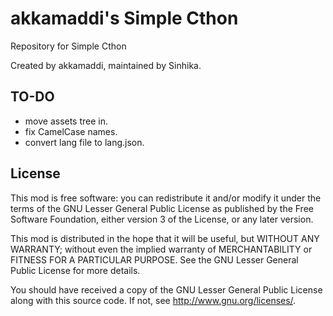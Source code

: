 # akkamaddi's Simple Cthon

Repository for Simple Cthon

Created by akkamaddi, maintained by Sinhika.

TO-DO
-----
* move assets tree in.
* fix CamelCase names.
* convert lang file to lang.json.


License
-------
This mod is free software: you can redistribute it and/or modify it under the
terms of the GNU Lesser General Public License as published by the Free
Software Foundation, either version 3 of the License, or any later version.

This mod is distributed in the hope that it will be useful, but WITHOUT ANY
WARRANTY; without even the implied warranty of MERCHANTABILITY or FITNESS FOR A
PARTICULAR PURPOSE.  See the GNU Lesser General Public License for more
details.

You should have received a copy of the GNU Lesser General Public License along
with this source code.  If not, see <http://www.gnu.org/licenses/>.
